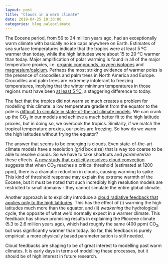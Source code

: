 ```yaml
---
layout: post
title: "Clouds in a warm climate"
date: 2019-04-25 10:30:00
categories: blog paleoclimate
---
```


The Eocene period, from 56 to 34 million years ago, had an exceptionally warm climate with basically no ice caps anywhere on Earth. Estimates of sea surface temperatures indicate that the tropics were at least 5 ºC warmer than today, while the high latitudes were about 15 to 20 ºC warmer than today. Major amplification of polar warming is found in all of the major temperature proxies, i.e. [organic compounds, oxygen isotopes](https://doi.org/10.1038/s41586-018-0272-2) and [magnesium/calcium](http://www.pnas.org/content/115/6/1174.abstract). Perhaps the most striking evidence of warmer poles is the presence of crocodiles and palm trees in North America and Europe. Crocodiles and palm trees are extremely intolerant to freezing temperatures, implying that the winter minimum temperatures in those regions must have been [at least 5 ºC](http://geology.gsapubs.org/content/23/11/1044.abstract), a staggering difference to today. 

The fact that the tropics did not warm so much creates a problem for modelling this climate: a low temperature gradient from the equator to the pole is [difficult to simulate in state-of-the-art climate models](http://www.clim-past.net/7/603/2011/cp-7-603-2011.html). We can crank up the CO<sub>2</sub> in our models and achieve a much better fit to the high latitude proxies, but in doing so, we overcook the tropics. Similarly, if we match the tropical temperature proxies, our poles are freezing. So how do we warm the high latitudes without frying the equator?

The answer that seems to be emerging is clouds. Even state-of-the-art climate models have a resolution (grid box size) that is way too coarse to be able to resolve clouds. So we have to take shortcuts and *parameterize* these effects. [A new study that explicitly resolves cloud convection](https://doi.org/10.1038/s41561-019-0310-1) suggests that when CO<sub>2</sub> reaches a critical threshold (estimated at 1200 ppm), there is a dramatic reduction in clouds, causing warming to spike. This kind of threshold response may explain the extreme warmth of the Eocene, but it must be noted that such incredibly high resolution models are restricted to small domains - they cannot simulate the entire global climate. 

Another approach is to explicitly introduce a [cloud radiative feedback that applies only to the high latitudes](http://www.pnas.org/content/114/49/12888.abstract). This has the effect of (i) warming the high latitudes much more than the equator, and (ii) *weakening* the hydrological cycle, the opposite of what we'd normally expect in a warmer climate. This feedback has shown promising results in explaining the Pliocene climate (5.3 to 2.6 million years ago), which had roughly the same (400 ppm) CO<sub>2</sub>, but was significantly warmer than today. So far, this feedback is purely empirical: a more physically based parameterisation is still needed. 

Cloud feedbacks are shaping to be of great interest to modelling past warm climates. It is early days in terms of modelling these processes, but it should be of high interest in future research.